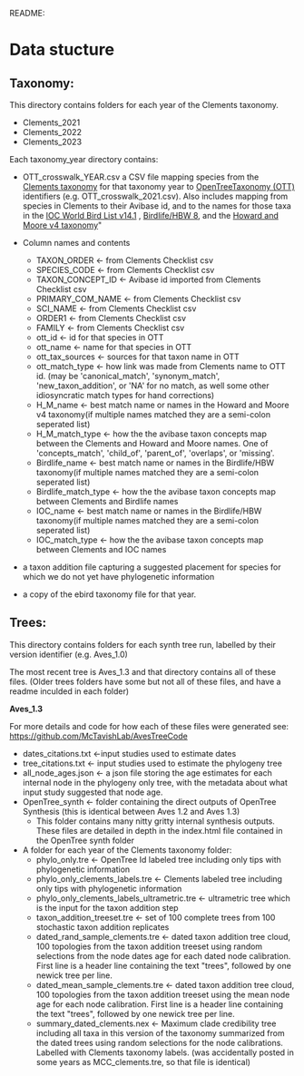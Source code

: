 README:

# Data stucture
## Taxonomy:
This directory contains folders for each year of the Clements taxonomy.  
- Clements_2021  
- Clements_2022  
- Clements_2023  

Each taxonomy_year directory contains:  
- OTT_crosswalk_YEAR.csv
a CSV file mapping species from the [Clements taxonomy](https://www.birds.cornell.edu/clementschecklist/introduction/updateindex/october-2023/download/?__hstc=60209138.b9804d29db01561a7e696935f1b2fe77.1722097297040.1727728190990.1728510098461.4&__hssc=60209138.1.1728510098461&__hsfp=3468990387&_ga=2.238563136.176428784.1728510098-449536986.1722097296) for that taxonomy year to [OpenTreeTaxonomy (OTT)](https://tree.opentreeoflife.org/taxonomy/browse?name=Aves) identifiers (e.g. OTT_crosswalk_2021.csv).
Also includes mapping from species in Clements to their Avibase id, and to the names for those taxa in the [IOC World Bird List v14.1](https://www.worldbirdnames.org/new/) , [Birdlife/HBW 8](https://datazone.birdlife.org/species/taxonomy), and the [Howard and Moore v4 taxonomy](https://www.aviansystematics.org/the-howard-and-moore-complete-checklist)"

- Column names and contents
    * TAXON_ORDER <- from Clements Checklist csv
    * SPECIES_CODE <- from Clements Checklist csv
    * TAXON_CONCEPT_ID <- Avibase id imported from Clements Checklist csv
    * PRIMARY_COM_NAME <- from Clements Checklist csv
    * SCI_NAME <- from Clements Checklist csv
    * ORDER1 <- from Clements Checklist csv
    * FAMILY <- from Clements Checklist csv
    * ott_id <- id for that species in OTT
    * ott_name <- name for that species in OTT
    * ott_tax_sources <- sources for that taxon name in OTT
    * ott_match_type <- how link was made from Clements name to OTT id. (may be 'canonical_match', 'synonym_match', 'new_taxon_addition', or 'NA' for no match, as well some other idiosyncratic match types for hand corrections)
    * H_M_name <- best match name or names in the Howard and Moore v4 taxonomy(if multiple names matched they are a semi-colon seperated list)
    * H_M_match_type <- how the the avibase taxon concepts map between the Clements and Howard and Moore names. One of 'concepts_match', 'child_of', 'parent_of', 'overlaps', or 'missing'. 
    * Birdlife_name <- best match name or names in the Birdlife/HBW taxonomy(if multiple names matched they are a semi-colon seperated list)
    * Birdlife_match_type <- how the the avibase taxon concepts map between Clements and Birdlife names
    * IOC_name <- best match name or names in the Birdlife/HBW taxonomy(if multiple names matched they are a semi-colon seperated list)
    * IOC_match_type <- how the the avibase taxon concepts map between Clements and IOC names



- a taxon addition file capturing a suggested placement for species for which we do not yet have phylogenetic information  

- a copy of the ebird taxonomy file for that year. 
                    
## Trees:
This directory contains folders for each synth tree run, labelled by their version identifier (e.g. Aves_1.0) 


The most recent tree is Aves_1.3 and that directory contains all of these files. 
(Older trees folders have some but not all of these files, and have a readme inculded in each folder)

**Aves_1.3**

For more details and code for how each of these files were generated see: https://github.com/McTavishLab/AvesTreeCode 
* dates_citations.txt <-input studies used to estimate dates  
* tree_citations.txt <- input studies used to estimate the phylogeny tree  
* all_node_ages.json <- a json file storing the age estimates for each internal node in the phylogeny only tree, with the metadata about what input study suggested that node age.
* OpenTree_synth <- folder containing the direct outputs of OpenTree Synthesis  (this is identical between Aves 1.2 and Aves 1.3) 
    - This folder contains many nitty gritty internal synthesis outputs. These files are detailed in depth in the index.html file contained in the OpenTree synth folder
* A folder for each year of the Clements taxonomy folder:
    - phylo_only.tre <- OpenTree Id labeled tree including only tips with phylogenetic information
    - phylo_only_clements_labels.tre  <- Clements labeled tree including only tips with phylogenetic information
    - phylo_only_clements_labels_ultrametric.tre <- ultrametric tree which is the input for the taxon addition step
    - taxon_addition_treeset.tre <- set of 100 complete trees from 100 stochastic taxon addition replicates
    - dated_rand_sample_clements.tre <- dated taxon addition tree cloud, 100 topologies from the taxon addition treeset using random selections from the node dates age for each dated node calibration. First line is a header line containing the text "trees", followed by one newick tree per line.
    - dated_mean_sample_clements.tre <- dated taxon addition tree cloud, 100 topologies from the taxon addition treeset using the mean node age for each node calibration. 
    First line is a header line containing the text "trees", followed by one newick tree per line.
    - summary_dated_clements.nex <- Maximum clade credibility tree including all taxa in this version of the taxonomy summarized from the dated trees using random selections for the node calibrations. Labelled with Clements taxonomy labels. (was accidentally posted in some years as MCC_clements.tre, so that file is identical)




